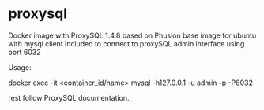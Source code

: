 # proxysql
Docker image with ProxySQL 1.4.8 based on Phusion base image for ubuntu with mysql client included to connect to proxySQL admin interface using port 6032

Usage:

docker exec -it <container_id/name> mysql -h127.0.0.1 -u admin -p -P6032

rest follow ProxySQL documentation. 